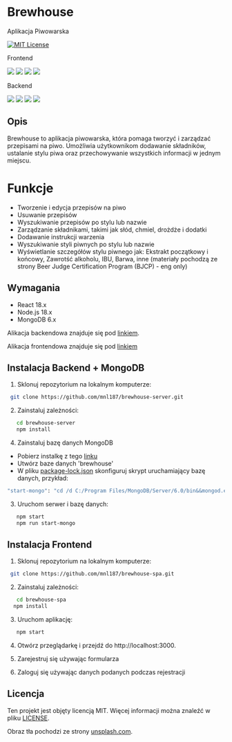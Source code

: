 # Brewhouse
Aplikacja Piwowarska

[![MIT License](https://img.shields.io/badge/License-MIT-green.svg)](https://choosealicense.com/licenses/mit/)

Frontend

![](https://img.shields.io/github/languages/top/mnl187/brewhouse-spa)
![](https://img.shields.io/github/commit-status/mnl187/brewhouse-spa/main/d6d0436)
![](https://img.shields.io/github/last-commit/mnl187/brewhouse-spa)
![](https://img.shields.io/github/commit-activity/m/mnl187/brewhouse-spa)


 Backend
    
 ![](https://img.shields.io/github/languages/top/mnl187/brewhouse-server)
 ![](https://img.shields.io/github/commit-status/mnl187/brewhouse-server/main/87c50fe)
 ![](https://img.shields.io/github/last-commit/mnl187/brewhouse-server)
 ![](https://img.shields.io/github/commit-activity/m/mnl187/brewhouse-server)

## Opis

Brewhouse to aplikacja piwowarska, która pomaga tworzyć i zarządzać przepisami na piwo. Umożliwia użytkownikom dodawanie składników, ustalanie stylu piwa oraz przechowywanie wszystkich informacji w jednym miejscu.

# Funkcje

- Tworzenie i edycja przepisów na piwo
- Usuwanie przepisów
- Wyszukiwanie przepisów po stylu lub nazwie
- Zarządzanie składnikami, takimi jak słód, chmiel, drożdże i dodatki
- Dodawanie instrukcji warzenia
- Wyszukiwanie styli piwnych po stylu lub nazwie
- Wyświetlanie szczegółów stylu piwnego jak: Ekstrakt początkowy i końcowy, Zawrotść alkoholu, IBU, Barwa, inne (materiały pochodzą ze strony Beer Judge Certification Program (BJCP) - eng only)


## Wymagania
- React 18.x
- Node.js 18.x
- MongoDB 6.x

Alikacja backendowa znajduje się pod [linkiem](https://github.com/mnl187/brewhouse-server).

Alikacja frontendowa znajduje się pod [linkiem](https://github.com/mnl187/brewhouse-spa)

## Instalacja Backend + MongoDB

1. Sklonuj repozytorium na lokalnym komputerze:

```bash
 git clone https://github.com/mnl187/brewhouse-server.git
 ```
2. Zainstaluj zależności:

```bash
   cd brewhouse-server
   npm install
```

4. Zainstaluj bazę danych MongoDB 

- Pobierz instalkę z tego [linku](https://fastdl.mongodb.org/windows/mongodb-windows-x86_64-6.0.5-signed.msi)
- Utwórz baze danych 'brewhouse'
- W pliku [package-lock.json](package-lock.json) skonfiguruj skrypt uruchamiający bazę danych, przykład:
```bash
"start-mongo": "cd /d C:/Program Files/MongoDB/Server/6.0/bin&&mongod.exe" 
```

3. Uruchom serwer i bazę danych:
```bash
   npm start
   npm run start-mongo 
```

## Instalacja Frontend

1. Sklonuj repozytorium na lokalnym komputerze:

```bash
 git clone https://github.com/mnl187/brewhouse-spa.git
 ```
2. Zainstaluj zależności:

```bash
   cd brewhouse-spa
  npm install
```
3. Uruchom aplikację:
```bash
   npm start
```
4. Otwórz przeglądarkę i przejdź do http://localhost:3000.


5. Zarejestruj się używając formularza


6. Zaloguj się używając danych podanych podczas rejestracji


## Licencja

Ten projekt jest objęty licencją MIT. Więcej informacji można znaleźć w pliku [LICENSE](LICENSE).

Obraz tła pochodzi ze strony [unsplash.com](https://unsplash.com/photos/sVothhm7iRI).